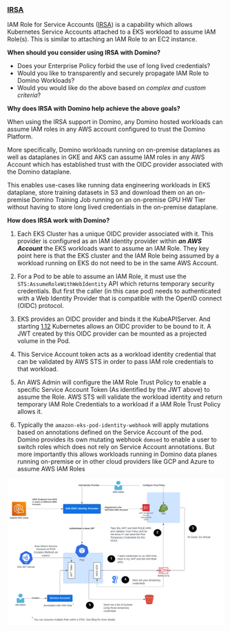 ### [IRSA](./advanced-credential-propagation/irsa/README.md)

IAM Role for Service Accounts ([IRSA](https://docs.aws.amazon.com/eks/latest/userguide/iam-roles-for-service-accounts.html)) 
is a capability which allows Kubernetes Service Accounts attached to a EKS workload to assume IAM Role(s). 
This is similar to attaching an IAM Role to an EC2 instance.

**When should you consider using IRSA with Domino?**

- Does your Enterprise Policy forbid the use of long lived credentials?
- Would you like to transparently and securely propagate IAM Role to Domino Workloads? 
- Would you would like do the above based on *complex and custom criteria*?

**Why does IRSA with Domino help achieve the above goals?**

When using the IRSA support in Domino, any Domino hosted workloads can assume IAM roles 
in any AWS account configured to trust the Domino Platform.

More specifically, Domino workloads running on on-premise dataplanes as well as dataplanes in GKE and AKS can assume 
IAM roles in any AWS Account which has established trust with the OIDC provider associated with the Domino dataplane.

This enables use-cases like running data engineering workloads in EKS dataplane, store training datasets in S3 and 
download them on an on-premise Domino Training Job running on an on-premise GPU HW Tier without having to store long 
lived credentials in the on-premise dataplane.


**How does IRSA work with Domino?**

1. Each EKS Cluster has a unique OIDC provider associated with it. This provider is configured as an IAM identity provider
   within ***an AWS Account*** the EKS workloads want to assume an IAM Role. They key point here is
   that the EKS cluster and the IAM Role being assumed by a workload running on EKS do not need to be in the 
   same AWS Account.

2. For a Pod to be able to assume an IAM Role, it must use the `STS:AssumeRoleWithWebIdentity` API
   which returns temporary security credentials. But first the caller (in this case pod) needs to authenticated with a
   Web Identity Provider that is compatible with the OpenID connect (OIDC) protocol.
   
3. EKS provides an OIDC provider and binds it the KubeAPIServer. And starting [1.12](https://kubernetes.io/docs/concepts/storage/projected-volumes/) 
   Kubernetes allows an OIDC provider to be bound to it. A JWT created by this OIDC provider can be mounted as a 
   projected volume in the Pod.
   
4. This Service Account token acts as a workload identity credential that can be validated by AWS STS in order to pass 
   IAM role credentials to that workload.

5. An AWS Admin will configure the IAM Role Trust Policy to enable a specific Service Account Token 
   (As identified by the JWT above) to assume the Role.  AWS STS  will validate the workload identity and 
   return temporary IAM Role Credentials to a workload if a IAM Role Trust Policy allows it.
   
6. Typically the `amazon-eks-pod-identity-webhook` will apply mutations based on annotations defined on the Service 
   Account of the pod. Domino provides its own mutating webhook `domsed` to enable a user to switch roles which does
   not rely on Service Account annotations. But more importantly this allows workloads running in Domino data planes 
   running on-premise or in other cloud providers like GCP and Azure to assume AWS IAM Roles

![IRSA Design](advanced-credential-propagation/irsa/assets/irsa.svg)
